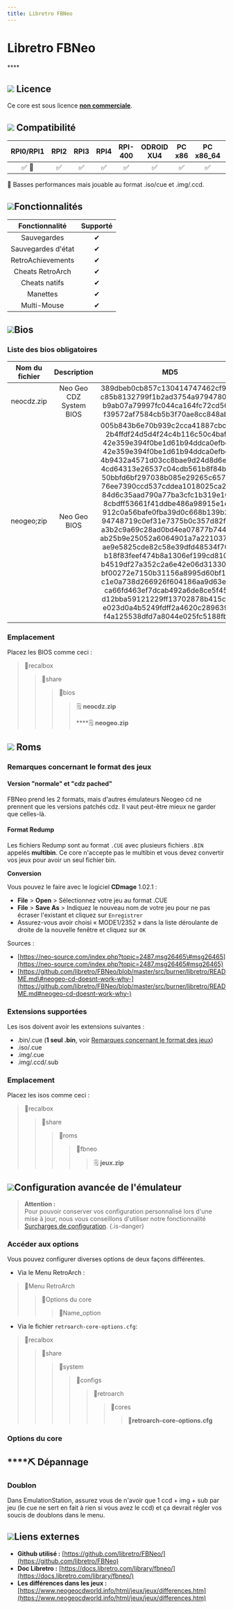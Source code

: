 ```yaml
---
title: Libretro FBNeo
---
```


# Libretro FBNeo

\*\*\*\*

## ![](/migration-images/emulateurs/consoles-de-salon/neo-geo-cd/gerald-g-parchment-background-or-border-5.svg) Licence

Ce core est sous licence [**non commerciale**](https://github.com/finalburnneo/FBNeo/blob/master/LICENSE.md).

## ![](/migration-images/emulateurs/consoles-de-salon/neo-geo-cd/compatibility.png) Compatibilité

| RPI0/RPI1 | RPI2 | RPI3 | RPI4 | RPI-400 | ODROID XU4 | PC x86 | PC x86\_64 | ODROID GO |
| :---: | :---: | :---: | :---: | :---: | :---: | :---: | :---: | :---: |
| ✅ 🐌  | ✅ | ✅ | ✅ | ✅ | ✅ | ✅ | ✅ | ✅ |

🐌 Basses performances mais jouable au format .iso/cue et .img/.ccd.

## ![](/migration-images/emulateurs/consoles-de-salon/neo-geo-cd/cogwheel-145804_640.png)Fonctionnalités

| Fonctionnalité | Supporté |
| :---: | :---: |
| Sauvegardes | ✔ |
| Sauvegardes d'état | ✔ |
| RetroAchievements | ✔ |
| Cheats RetroArch | ✔ |
| Cheats natifs | ✔ |
| Manettes | ✔ |
| Multi-Mouse | ✔ |

## ![](/migration-images/emulateurs/consoles-de-salon/neo-geo-cd/tqfp32.svg)Bios

### Liste des bios obligatoires

| Nom du fichier | Description | **MD5** |
| :---: | :---: | :---: |
| neocdz.zip | Neo Geo CDZ System BIOS | 389dbeb0cb857c130414747462cf9d71 c85b8132799f1b2ad3754a97947809d2 b9ab07a79997fc044ca164fc72cd5680 f39572af7584cb5b3f70ae8cc848aba2 |
| neogeo;zip | Neo Geo BIOS | 005b843b6e70b939c2cca41887cbc371 2b4ffdf24d5d4f24c4b116c50c4bafc3 42e359e394f0be1d61b94ddca0efbe6c 42e359e394f0be1d61b94ddca0efbe6c 4b9432a4571d03cc8bae9d24d8d6eb40 4cd64313e26537c04cdb561b8f84b0e4 50bbfd6bf297038b085e29265c65723a 76ee7390ccd537cddea1018025ca29a8 84d6c35aad790a77ba3cfc1b319e1061 8cbdff53661f41ddbe486a98915e1ec9 912c0a56bafe0fba39d0c668b139b250 94748719c0ef31e7375b0c357d82fc89 a3b2c9a69c28ad0bd4ea07877b744bbe ab25b9e25052a6064901a7a221037eb6 ae9e5825cde82c58e39dfd48534f7060 b18f83feef474b8a1306ef199cd810a2 b4519df27a352c2a6e42e06d31330d91 bf00272e7150b31156a8995d60bf185d c1e0a738d266926f604186aa9d63e4db ca66fd463ef7dcab492a6de8ce5f45eb d12bba59121229ff13702878b415cb7c e023d0a4b5249fdff2a4620c28963944 f4a125538dfd7a8044e025fc5188fb88 |

### Emplacement

Placez les BIOS comme ceci :

> 📁recalbox
>
> > 📁share
> >
> > > 📁bios
> > >
> > > > 🗒 **neocdz.zip**
> > > >
> > > > \*\*\*\*🗒 **neogeo.zip**

## ![](/migration-images/emulateurs/consoles-de-salon/neo-geo-cd/rom-30098_640.png) Roms

### Remarques concernant le format des jeux

#### Version "normale" et "cdz pached"

FBNeo prend les 2 formats, mais d'autres émulateurs Neogeo cd ne prennent que les versions patchés cdz. Il vaut peut-être mieux ne garder que celles-là.

#### Format Redump

Les fichiers Redump sont au format `.CUE` avec plusieurs fichiers `.BIN` appelés **multibin**. Ce core n'accepte pas le multibin et vous devez convertir vos jeux pour avoir un seul fichier bin.

**Conversion**

Vous pouvez le faire avec le logiciel **CDmage** 1.02.1 :

* **File** &gt; **Open** &gt; Sélectionnez votre jeu au format .CUE
* **File** &gt; **Save As** &gt; Indiquez le nouveau nom de votre jeu pour ne pas écraser l'existant et cliquez sur `Enregistrer`
* Assurez-vous avoir choisi « MODE1/2352 » dans la liste déroulante de droite de la nouvelle fenêtre et cliquez sur `OK`

Sources :

* [https://neo-source.com/index.php?topic=2487.msg26465\#msg26465](https://neo-source.com/index.php?topic=2487.msg26465#msg26465)
* [https://github.com/libretro/FBNeo/blob/master/src/burner/libretro/README.md\#neogeo-cd-doesnt-work-why-](https://github.com/libretro/FBNeo/blob/master/src/burner/libretro/README.md#neogeo-cd-doesnt-work-why-)

### Extensions supportées

Les isos doivent avoir les extensions suivantes :

* .bin/.cue \(**1 seul .bin**, voir [Remarques concernant le format des jeux](/fr/emulateurs/consoles-de-salon/neo-geo-cd/libretro-fbneo#remarques-concernant-le-format-des-jeux)\)
* .iso/.cue
* .img/.cue
* .img/.ccd/.sub

### Emplacement

Placez les isos comme ceci :

> 📁recalbox
>
> > 📁share
> >
> > > 📁roms
> > >
> > > > 📁fbneo
> > > >
> > > > > 🗒 **jeux.zip**

## ![](/migration-images/emulateurs/consoles-de-salon/neo-geo-cd/hammer-28636_640.png)Configuration avancée de l'émulateur


>**Attention :**  
>Pour pouvoir conserver vos configuration personnalisé lors d'une mise à jour, nous vous conseillons d'utiliser notre fonctionnalité [Surcharges de configuration](/fr/usage-avance/surcharge-de-configuration).
{.is-danger}

### Accéder aux options

Vous pouvez configurer diverses options de deux façons différentes.

* Via le Menu RetroArch :

> 📁Menu RetroArch
>
> > 📁Options du core
> >
> > > 🧩Name\_option

* Via le fichier `retroarch-core-options.cfg`:

> 📁recalbox
>
> > 📁share
> >
> > > 📁system
> > >
> > > > 📁configs
> > > >
> > > > > 📁retroarch
> > > > >
> > > > > > 📁cores
> > > > > >
> > > > > > > 🧩**retroarch-core-options.cfg**

### Options du core

## \*\*\*\*⛏ **Dépannage**

### Doublon

Dans EmulationStation, assurez vous de n'avoir que 1 ccd + img + sub par jeu \(le cue ne sert en fait à rien si vous avez le ccd\) et ça devrait régler vos soucis de doublons dans le menu.

## ![](/migration-images/emulateurs/consoles-de-salon/neo-geo-cd/kisspng-web-development-world-wide-web-computer-icons-webs-world-wide-web-icon-png-5ab05c24477216.4540070115215073642927.png)**Liens externes**

* **Github utilisé :** [https://github.com/libretro/FBNeo/](https://github.com/libretro/FBNeo)
* **Doc Libretro :** [https://docs.libretro.com/library/fbneo/](https://docs.libretro.com/library/fbneo/)
* **Les différences dans les jeux :** [https://www.neogeocdworld.info/html/jeux/jeux/differences.htm](https://www.neogeocdworld.info/html/jeux/jeux/differences.htm)

